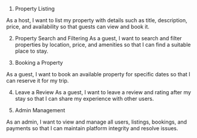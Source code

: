 1. Property Listing

As a host, I want to list my property with details such as title, description, price, and availability so that guests can view and book it.

2. Property Search and Filtering
As a guest, I want to search and filter properties by location, price, and amenities so that I can find a suitable place to stay.

3. Booking a Property

As a guest, I want to book an available property for specific dates so that I can reserve it for my trip.

4. Leave a Review
As a guest, I want to leave a review and rating after my stay so that I can share my experience with other users.

5. Admin Management

As an admin, I want to view and manage all users, listings, bookings, and payments so that I can maintain platform integrity and resolve issues.